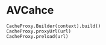 # AVCahce
``` 
CacheProxy.Builder(context).build()
CacheProxy.proxyUrl(url)
CacheProxy.preload(url)
```
